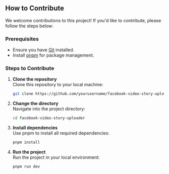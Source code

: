 ## How to Contribute

We welcome contributions to this project! If you'd like to contribute, please follow the steps below:

### Prerequisites

- Ensure you have [Git](https://git-scm.com/) installed.
- Install [pnpm](https://pnpm.io/) for package management.

### Steps to Contribute

1. **Clone the repository**  
   Clone this repository to your local machine:
   ```bash
   git clone https://github.com/yourusername/facebook-video-story-uploader.git
   ```
2. **Change the directory**  
   Navigate into the project directory:
   ```bash
   cd facebook-video-story-uploader
   ```
3. **Install dependencies**  
   Use pnpm to install all required dependencies:
   ```bash
   pnpm install
   ```
4. **Run the project**  
   Run the project in your local environment:
   ```bash
   pnpm run dev
   ```
